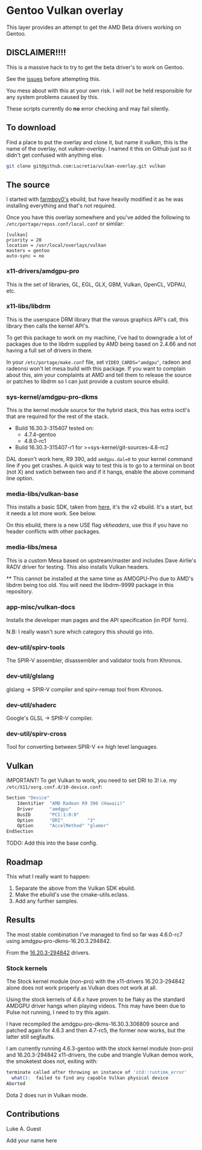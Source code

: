 # Gentoo Vulkan overlay

This layer provides an attempt to get the AMD Beta drivers working on Gentoo.

## DISCLAIMER!!!!

This is a massive hack to try to get the beta driver's to work on Gentoo.

See the [issues](https://github.com/Lucretia/vulkan-overlay/issues) before attempting this.

You mess about with this at your own risk. I will not be held responsible for any system problems caused by this.

These scripts currently do **no** error checking and may fail silently.

## To download

Find a place to put the overlay and clone it, but name it *vulkan*, this is the name of the overlay, not *vulkan-overlay*. I
named it this on Github just so it didn't get confused with anything else.

```bash
git clone git@github.com:Lucretia/vulkan-overlay.git vulkan
```

## The source

I started with [farmboy0's](https://github.com/farmboy0/portage-overlay/blob/master/x11-drivers/ati-drivers/ati-drivers-16.15.2.277429.ebuild)
ebuild, but have heavily modified it as he was installing everything and that's not required.

Once you have this overlay somewhere and you've added the following to ```/etc/portage/repos.conf/local.conf``` or similar:

```
[vulkan]
priority = 20
location = /usr/local/overlays/vulkan
masters = gentoo
auto-sync = no
```

### x11-drivers/amdgpu-pro

This is the set of libraries, GL, EGL, GLX, GBM, Vulkan, OpenCL, VDPAU, etc.

### x11-libs/libdrm

This is the userspace DRM library that the varous graphics API's call, this library then calls the kernel API's.

To get this package to work on my machine, I've had to downgrade a lot of packages due to the libdrm supplied by AMD
being based on 2.4.66 and not having a full set of drivers in there.

In your `/etc/portage/make.conf` file, set `VIDEO_CARDS="amdgpu"`, radeon and radeonsi won't let mesa build with this
package. If you want to complain about this, aim your complaints at AMD and tell them to release the source or patches
to libdrm so I can just provide a custom source ebuild.


### sys-kernel/amdgpu-pro-dkms

This is the kernel module source for the hybrid stack, this has extra ioctl's that are required for the rest of the
stack.

* Build 16.30.3-315407 tested on:
  - 4.7.4-gentoo
  - 4.8.0-rc1
* Build 16.30.3-315407-r1 for >=sys-kernel/git-sources-4.8-rc2

DAL doesn't work here, R9 390, add `amdgpu.dal=0` to your kernel command line if you get crashes. A quick way to test
this is to go to a terminal on boot (not X) and swtich between two and if it hangs, enable the above command line option.

### media-libs/vulkan-base

This installs a basic SDK, taken from [here](https://bugs.gentoo.org/show_bug.cgi?id=574886), it's the v2 ebuild. It's
a start, but it needs a lot more work. See below.

On this ebuild, there is a new USE flag *vkheaders*, use this if you have no header conflicts with other packages.

### media-libs/mesa

This is a custom Mesa based on upstream/master and includes Dave Airlie's RADV driver for testing. This also installs
Vulkan headers.

** This cannot be installed at the same time as AMDGPU-Pro due to AMD's libdrm being too old. You will need the
libdrm-9999 package in this repository.

### app-misc/vulkan-docs

Installs the developer man pages and the API specification (in PDF form).

N.B: I really wasn't sure which category this should go into.

### dev-util/spirv-tools

The SPIR-V assembler, disassembler and validator tools from Khronos.

### dev-util/glslang

glslang -> SPIR-V compiler and spirv-remap tool from Khronos.

### dev-util/shaderc

Google's GLSL -> SPIR-V compiler.

### dev-util/spirv-cross

Tool for converting between SPIR-V <-> high level languages.

## Vulkan

IMPORTANT! To get Vulkan to work, you need to set DRI to 3! i.e. my ```/etc/X11/xorg.conf.d/10-device.conf```:

```bash
Section "Device"
	Identifier  "AMD Radeon R9 390 (Hawaii)"
	Driver      "amdgpu"
	BusID       "PCI:1:0:0"
	Option      "DRI"         "3"
	Option      "AccelMethod" "glamor"
EndSection
```

TODO: Add this into the base config.

## Roadmap

This what I really want to happen:

1. Separate the above from the Vulkan SDK ebuild.
2. Make the ebuild's use the cmake-utils.eclass.
3. Add any further samples.

## Results

The most stable combination I've managed to find so far was 4.6.0-rc7 using amdgpu-pro-dkms-16.20.3.294842.

From the [16.20.3-294842](docs/results_16.20.3-294842.md) drivers.

### Stock kernels

The Stock kernel module (non-pro) with the x11-drivers 16.20.3-294842 alone does not work properly as Vulkan does not
work at all.

Using the stock kernels of 4.6.x have proven to be flaky as the standard AMDGPU driver hangs when playing videos. This
may have been due to Pulse not running, I need to try this again.

I have recompiled the amdgpu-pro-dkms-16.30.3.306809 source and patched again for 4.6.3 and then 4.7-rc5, the former
now works, but the latter still segfaults.

I am currently running 4.6.3-gentoo with the stock kernel module (non-pro) and 16.20.3-294842 x11-drivers, the cube and
triangle Vulkan demos work, the smoketest does not, exiting with:

```bash
terminate called after throwing an instance of 'std::runtime_error'
  what():  failed to find any capable Vulkan physical device
Aborted
```

Dota 2 does run in Vulkan mode.

## Contributions

Luke A. Guest

Add your name here
